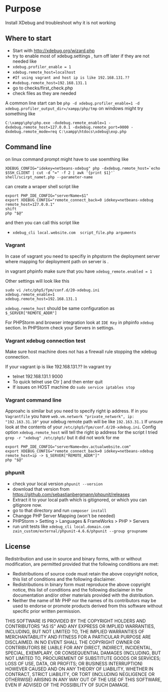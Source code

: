 # Purpose

Install XDebug and troubleshoot why it is not working

## Where to start

*  Start with http://xdebug.org/wizard.php
*  try to enable most of xdebug.settings , turn off later if they are not needed
   like
 * `xdebug.profiler_enable = 1`
 * `xdebug.remote_host=localhost`
 * `#If using vagrant and host ip is like 192.168.131.??`
 * `#xdebug.remote_host=192.168.131.1`
* go to checks/first_check.php
* check files as they are needed

A common line start can be
`php -d xdebug.profiler_enable=1 -d xdebug.profiler_output_dir=/xampp/php/tmp`
 on windows might try something like

```
C:\xampp\php\php.exe -dxdebug.remote_enable=1 -dxdebug.remote_host=127.0.0.1 -dxdebug.remote_port=9000 -dxdebug.remote_mode=req C:\xampp\htdocs\xdebug\exp.php
```

## Command line
on linux command prompt might have to use soemthing like

```
XDEBUG_CONFIG="idekey=netbeans-xdebug" php -dxdebug.remote_host=`echo $SSH_CLIENT | cut -d "=" -f 2 | awk '{print $1}'` shell/scirpt_namet.php --parameter-name
```
can create a wraper shell script like
```
export PHP_IDE_CONFIG="serverName=$1"
export XDEBUG_CONFIG="remote_connect_back=0 idekey=netbeans-xdebug remote_host=127.0.0.1"
shift
php "$@"
```
and then you can call this script like
* `xdebug_cli local.website.com  script_file.php arguments`


### Vagrant

In case of vagrant you need to specifiy in phpstorm the deployment server where mapping for deployment path on server is .

in vagrant phpinfo make sure that you have `xdebug_remote.enabled = 1`

Other settings will look like this


```
sudo vi /etc/php5/fpm/conf.d/20-xdebug.ini
xdebug.remote_enable=1
xdebug.remote_host=192.168.131.1
```
`xdebug.remote_host` should be same configuration as `$_SERVER["REMOTE_ADDR"]`

For PHPStorm and browser integration look at `IDE Key` in phpinfo `xdebug` section.
In PHPStorm check your Servers in settings.

### Vagrant xdebug connection test
Make sure host machine does not has a firewall rule stopping the xdebug connection.

If your vagrant ip is like 192.168.131.?? In vagrant try
* telnet 192.168.131.1 9000
* To quick telnet use Ctr ] and then enter quit
* If issues on HOST machine do `sudo service iptables stop`

### Vagrant command line 

Approahc is similar but you need to specify right ip address. 
If in you `Vagrantfile` you have `web.vm.network "private_network", ip: "192.163.31.10"`
your xdebug remote path will be like `192.163.31.1`
If unsure look at the contents of your `/etc/php5/fpm/conf.d/20-xdebug.ini`.
Config option `xdebug.remote_host` will tell the right ip address for the script
I tried `grep -r "xdebug" /etc/php5/` but it did not work for me
```
export PHP_IDE_CONFIG="serverName=dev.actualwebsite.com"
export XDEBUG_CONFIG="remote_connect_back=0 idekey=netbeans-xdebug remote_host=ip -> $_SERVER["REMOTE_ADDR"]"
php "$@"
```

### phpunit

* check your local version `phpunit --version`
* download that version from https://github.com/sebastianbergmann/phpunit/releases
* Extract it to your local path which is gitignored, or which you can gitignore now.
* go to that directory and run `composer install`
* Changge PHP Server Mapping (won't be needed)
* PHPStorm > Setting > Languages & FrameWorks > PHP > Servers
* run unit tests like `xdebug_cli local.domain.com zain_custom/external/phpunit-4.6.6/phpunit --group groupname`


## License

Redistribution and use in source and binary forms, with or without modification, are permitted provided that the following conditions are met:

* Redistributions of source code must retain the above copyright notice, this list of conditions and the following disclaimer.
* Redistributions in binary form must reproduce the above copyright notice, this list of conditions and the following disclaimer in the documentation and/or other materials provided with the distribution.
* Neither the name of Mr PHP nor the names of its contributors may be used to endorse or promote products derived from this software without specific prior written permission.

THIS SOFTWARE IS PROVIDED BY THE COPYRIGHT HOLDERS AND CONTRIBUTORS "AS IS" AND ANY EXPRESS OR IMPLIED WARRANTIES, INCLUDING, BUT NOT LIMITED TO, THE IMPLIED WARRANTIES OF MERCHANTABILITY AND FITNESS FOR A PARTICULAR PURPOSE ARE DISCLAIMED. IN NO EVENT SHALL THE COPYRIGHT OWNER OR CONTRIBUTORS BE LIABLE FOR ANY DIRECT, INDIRECT, INCIDENTAL, SPECIAL, EXEMPLARY, OR CONSEQUENTIAL DAMAGES (INCLUDING, BUT NOT LIMITED TO, PROCUREMENT OF SUBSTITUTE GOODS OR SERVICES; LOSS OF USE, DATA, OR PROFITS; OR BUSINESS INTERRUPTION) HOWEVER CAUSED AND ON ANY THEORY OF LIABILITY, WHETHER IN CONTRACT, STRICT LIABILITY, OR TORT (INCLUDING NEGLIGENCE OR OTHERWISE) ARISING IN ANY WAY OUT OF THE USE OF THIS SOFTWARE, EVEN IF ADVISED OF THE POSSIBILITY OF SUCH DAMAGE.


